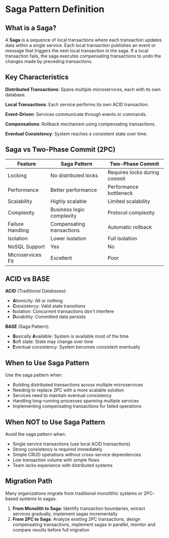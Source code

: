 # Saga Pattern Definition

## What is a Saga?

A **Saga** is a sequence of local transactions where each transaction updates data within a single service. Each local transaction publishes an event or message that triggers the next local transaction in the saga. If a local transaction fails, the saga executes compensating transactions to undo the changes made by preceding transactions.

## Key Characteristics

**Distributed Transactions**: Spans multiple microservices, each with its own database.

**Local Transactions**: Each service performs its own ACID transaction.

**Event-Driven**: Services communicate through events or commands.

**Compensations**: Rollback mechanism using compensating transactions.

**Eventual Consistency**: System reaches a consistent state over time.

## Saga vs Two-Phase Commit (2PC)

| Feature | Saga Pattern | Two-Phase Commit |
|---------|-------------|------------------|
| Locking | No distributed locks | Requires locks during commit |
| Performance | Better performance | Performance bottleneck |
| Scalability | Highly scalable | Limited scalability |
| Complexity | Business logic complexity | Protocol complexity |
| Failure Handling | Compensating transactions | Automatic rollback |
| Isolation | Lower isolation | Full isolation |
| NoSQL Support | Yes | No |
| Microservices Fit | Excellent | Poor |

## ACID vs BASE

**ACID** (Traditional Databases):
- **A**tomicity: All or nothing
- **C**onsistency: Valid state transitions
- **I**solation: Concurrent transactions don't interfere
- **D**urability: Committed data persists

**BASE** (Saga Pattern):
- **B**asically **A**vailable: System is available most of the time
- **S**oft state: State may change over time
- **E**ventual consistency: System becomes consistent eventually

## When to Use Saga Pattern

Use the saga pattern when:
- Building distributed transactions across multiple microservices
- Needing to replace 2PC with a more scalable solution
- Services need to maintain eventual consistency
- Handling long-running processes spanning multiple services
- Implementing compensating transactions for failed operations

## When NOT to Use Saga Pattern

Avoid the saga pattern when:
- Single service transactions (use local ACID transactions)
- Strong consistency is required immediately
- Simple CRUD operations without cross-service dependencies
- Low transaction volume with simple flows
- Team lacks experience with distributed systems

## Migration Path

Many organizations migrate from traditional monolithic systems or 2PC-based systems to sagas:

1. **From Monolith to Saga**: Identify transaction boundaries, extract services gradually, implement sagas incrementally
2. **From 2PC to Saga**: Analyze existing 2PC transactions, design compensating transactions, implement sagas in parallel, monitor and compare results before full migration
